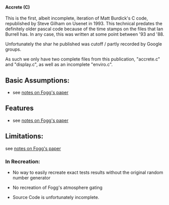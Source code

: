 #### Accrete (C)

This is the first, albeit incomplete, iteration of Matt Burdick's C code, republished by Steve Gilham on Usenet in 1993. This technical predates the definitely 
older pascal code because of the time stamps on the files that Ian Burrell has. In any case, this was written at some point between '93 and '88. 


Unfortunately the shar he published was cutoff / partly recorded by Google groups.

As such we only have two complete files from this publication, "accrete.c" and "display.c", as well as an incomplete "enviro.c".  

## Basic Assumptions:

- see [notes on Fogg's paper](/docs/notes/build%20descriptions/Extra-Solar%20Planetary%20Systems.md)

## Features

- see [notes on Fogg's paper](/docs/notes/build%20descriptions/Extra-Solar%20Planetary%20Systems.md)


## Limitations:

see [notes on Fogg's paper](/docs/notes/build%20descriptions/Extra-Solar%20Planetary%20Systems.md)

### In Recreation:
- No way to easily recreate exact tests results without the original random number generator

- No recreation of Fogg's atmosphere gating

- Source Code is unfortunately incomplete.
